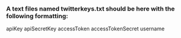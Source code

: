 ### A text files named twitterkeys.txt should be here with the following formatting:
apiKey
apiSecretKey
accessToken
accessTokenSecret
username